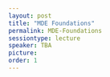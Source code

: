 ```yaml
---
layout: post
title: "MDE Foundations"
permalink: MDE-Foundations
sessiontype: lecture
speaker: TBA
picture: 
order: 1
---
```


